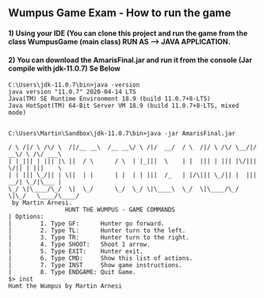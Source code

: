## Wumpus Game Exam - How to run the game

#### 1) Using your IDE (You can clone this project and run the game from the class **WumpusGame** (main class) RUN AS --> JAVA APPLICATION.


#### 2) You can download the AmarisFinal.jar and run it from the console (Jar compile with jdk-11.0.7) Se Below
```
C:\Users\jdk-11.0.7\bin>java -version
java version "11.0.7" 2020-04-14 LTS
Java(TM) SE Runtime Environment 18.9 (build 11.0.7+8-LTS)
Java HotSpot(TM) 64-Bit Server VM 18.9 (build 11.0.7+8-LTS, mixed mode)


C:\Users\Martin\Sandbox\jdk-11.0.7\bin>java -jar AmarisFinal.jar

/ \ /|/ \ /\/ \  /|/__ __\  /__ __\/ \ /|/  __/  / \  /|/ \ /\/ \__/|/  __\/ \ /\/ ___\
| |_||| | ||| |\ ||  / \      / \  | |_|||  \    | |  ||| | ||| |\/|||  \/|| | |||    \
| | ||| \_/|| | \||  | |      | |  | | |||  /_   | |/\||| \_/|| |  |||  __/| \_/|\___ |
\_/ \|\____/\_/  \|  \_/      \_/  \_/ \|\____\  \_/  \|\____/\_/  \|\_/   \____/\____/
 by Martin Arnesi.
                HUNT THE WUMPUS - GAME COMMANDS
| Options:
|        1. Type GF:      Hunter go forward.
|        2. Type TL:      Hunter turn to the left.
|        3. Type TR:      Hunter turn to the right.
|        4. Type SHOOT:   Shoot 1 arrow.
|        5. Type EXIT:    Hunter exit.
|        6. Type CMD:     Show this list of actions.
|        7. Type INST     Show game instructions.
|        8. Type ENDGAME: Quit Game.
$> inst
Humt the Wumpus by Martin Arnesi
```
